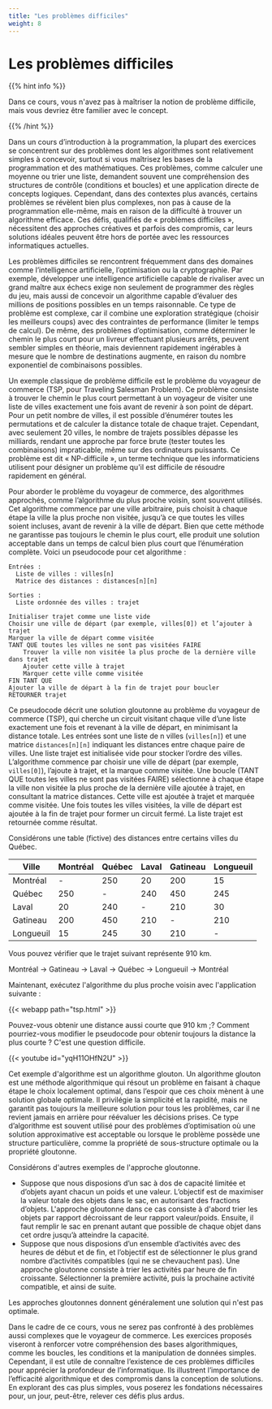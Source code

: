 ```yaml
---
title: "Les problèmes difficiles"
weight: 8
---
```



# Les problèmes difficiles

{{% hint info %}}

Dans ce cours, vous n'avez pas à maîtriser la notion de problème difficile, mais vous devriez être familier avec le concept.

{{% /hint %}}

Dans un cours d’introduction à la programmation, la plupart des exercices se concentrent sur des problèmes dont les algorithmes sont relativement simples à concevoir, surtout si vous maîtrisez les bases de la programmation et des mathématiques. Ces problèmes, comme calculer une moyenne ou trier une liste, demandent souvent une compréhension des structures de contrôle (conditions et boucles) et une application directe de concepts logiques. Cependant, dans des contextes plus avancés, certains problèmes se révèlent bien plus complexes, non pas à cause de la programmation elle-même, mais en raison de la difficulté à trouver un algorithme efficace. Ces défis, qualifiés de «&nbsp;problèmes difficiles&nbsp;», nécessitent des approches créatives et parfois des compromis, car leurs solutions idéales peuvent être hors de portée avec les ressources informatiques actuelles.

Les problèmes difficiles se rencontrent fréquemment dans des domaines comme l’intelligence artificielle, l’optimisation ou la cryptographie. Par exemple, développer une intelligence artificielle capable de rivaliser avec un grand maître aux échecs exige non seulement de programmer des règles du jeu, mais aussi de concevoir un algorithme capable d’évaluer des millions de positions possibles en un temps raisonnable. Ce type de problème est complexe, car il combine une exploration stratégique (choisir les meilleurs coups) avec des contraintes de performance (limiter le temps de calcul). De même, des problèmes d’optimisation, comme déterminer le chemin le plus court pour un livreur effectuant plusieurs arrêts, peuvent sembler simples en théorie, mais deviennent rapidement ingérables à mesure que le nombre de destinations augmente, en raison du nombre exponentiel de combinaisons possibles.

Un exemple classique de problème difficile est le problème du voyageur de commerce (TSP, pour Traveling Salesman Problem). Ce problème consiste à trouver le chemin le plus court permettant à un voyageur de visiter une liste de villes exactement une fois avant de revenir à son point de départ. Pour un petit nombre de villes, il est possible d’énumérer toutes les permutations et de calculer la distance totale de chaque trajet. Cependant, avec seulement 20 villes, le nombre de trajets possibles dépasse les milliards, rendant une approche par force brute (tester toutes les combinaisons) impraticable, même sur des ordinateurs puissants. Ce problème est dit «&nbsp;NP-difficile&nbsp;», un terme technique que les informaticiens utilisent pour désigner un problème qu'il est difficile de résoudre rapidement en général. 

Pour aborder le problème du voyageur de commerce, des algorithmes approchés, comme l’algorithme du plus proche voisin, sont souvent utilisés. Cet algorithme commence par une ville arbitraire, puis choisit à chaque étape la ville la plus proche non visitée, jusqu’à ce que toutes les villes soient incluses, avant de revenir à la ville de départ. Bien que cette méthode ne garantisse pas toujours le chemin le plus court, elle produit une solution acceptable dans un temps de calcul bien plus court que l’énumération complète. Voici un pseudocode pour cet algorithme&nbsp;:

```
Entrées :
  Liste de villes : villes[n]
  Matrice des distances : distances[n][n]

Sorties :
  Liste ordonnée des villes : trajet

Initialiser trajet comme une liste vide
Choisir une ville de départ (par exemple, villes[0]) et l’ajouter à trajet
Marquer la ville de départ comme visitée
TANT QUE toutes les villes ne sont pas visitées FAIRE
    Trouver la ville non visitée la plus proche de la dernière ville dans trajet
    Ajouter cette ville à trajet
    Marquer cette ville comme visitée
FIN TANT QUE
Ajouter la ville de départ à la fin de trajet pour boucler
RETOURNER trajet
```

Ce pseudocode décrit une solution gloutonne au problème du voyageur de commerce (TSP), qui cherche un circuit visitant chaque ville d’une liste exactement une fois et revenant à la ville de départ, en minimisant la distance totale. Les entrées sont une liste de n villes (`villes[n]`) et une matrice `distances[n][n]` indiquant les distances entre chaque paire de villes. Une liste trajet est initialisée vide pour stocker l’ordre des villes. L’algorithme commence par choisir une ville de départ (par exemple, `villes[0]`), l’ajoute à trajet, et la marque comme visitée. Une boucle (TANT QUE toutes les villes ne sont pas visitées FAIRE) sélectionne à chaque étape la ville non visitée la plus proche de la dernière ville ajoutée à trajet, en consultant la matrice distances. Cette ville est ajoutée à trajet et marquée comme visitée. Une fois toutes les villes visitées, la ville de départ est ajoutée à la fin de trajet pour former un circuit fermé. La liste trajet est retournée comme résultat.

Considérons une table (fictive) des distances entre certains villes du Québec.

| Ville      | Montréal | Québec | Laval | Gatineau | Longueuil |
|------------|----------|--------|-------|----------|-----------|
| Montréal   | -        | 250    | 20    | 200      | 15        |
| Québec     | 250      | -      | 240   | 450      | 245       |
| Laval      | 20       | 240    | -     | 210      | 30        |
| Gatineau   | 200      | 450    | 210   | -        | 210       |
| Longueuil  | 15       | 245    | 30    | 210      | -         |


Vous pouvez vérifier que le trajet suivant représente 910 km.

Montréal -> Gatineau -> Laval -> Québec -> Longueuil -> Montréal

Maintenant, exécutez l'algorithme du plus proche voisin avec l'application suivante&nbsp;:

{{< webapp path="tsp.html" >}}

Pouvez-vous obtenir une distance aussi courte que 910&nbsp;km&nbsp;;? Comment pourriez-vous modifier
le pseudocode pour obtenir toujours la distance la plus courte&nbsp;? C'est une question difficile.


{{< youtube id="yqH11OHfN2U" >}}


Cet exemple d'algorithme est un algorithme glouton.
Un algorithme glouton est une méthode algorithmique qui résout un problème en faisant à chaque étape le choix localement optimal, dans l’espoir que ces choix mènent à une solution globale optimale. Il privilégie la simplicité et la rapidité, mais ne garantit pas toujours la meilleure solution pour tous les problèmes, car il ne revient jamais en arrière pour réévaluer les décisions prises. Ce type d’algorithme est souvent utilisé pour des problèmes d’optimisation où une solution approximative est acceptable ou lorsque le problème possède une structure particulière, comme la propriété de sous-structure optimale ou la propriété gloutonne.

Considérons d'autres exemples de l'approche gloutonne.

-  Suppose que nous disposions d’un sac à dos de capacité limitée et d’objets ayant chacun un poids et une valeur. L’objectif est de maximiser la valeur totale des objets dans le sac, en autorisant des fractions d’objets. L'approche gloutonne dans ce cas consiste à d'abord trier les objets par rapport décroissant de leur rapport valeur/poids. Ensuite, il faut remplir le sac en prenant autant que possible de chaque objet dans cet ordre jusqu’à atteindre la capacité.
- Suppose que nous disposions d’un ensemble d’activités avec des heures de début et de fin, et l’objectif est de sélectionner le plus grand nombre d’activités compatibles (qui ne se chevauchent pas). Une approche gloutonne consiste à trier les activités par heure de fin croissante. Sélectionner la première activité, puis la prochaine activité compatible, et ainsi de suite.

Les approches gloutonnes donnent généralement une solution qui n'est pas optimale.

Dans le cadre de ce cours, vous ne serez pas confronté à des problèmes aussi complexes que le voyageur de commerce. Les exercices proposés viseront à renforcer votre compréhension des bases algorithmiques, comme les boucles, les conditions et la manipulation de données simples. Cependant, il est utile de connaître l’existence de ces problèmes difficiles pour apprécier la profondeur de l’informatique. Ils illustrent l’importance de l’efficacité algorithmique et des compromis dans la conception de solutions. En explorant des cas plus simples, vous poserez les fondations nécessaires pour, un jour, peut-être, relever ces défis plus ardus.

